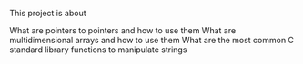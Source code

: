 This project is about

What are pointers to pointers and how to use them
What are multidimensional arrays and how to use them
What are the most common C standard library functions to manipulate strings
